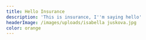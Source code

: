 ```yaml
---
title: Hello Insurance
description: 'This is insurance, I''m saying hello'
headerImage: /images/uploads/isabella juskova.jpg
color: orange
---
```


